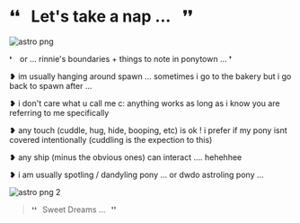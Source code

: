 # ❛❛⠀Let's take a nap ...⠀❜❜

![astro png](https://file.garden/aQKND5I2MQrREUZt/image-33fe-gradientmap.pro.png)

❛ or ... rinnie's boundaries + things to note in ponytown ... ❜

❥ im usually hanging around spawn ... sometimes i go to the bakery but i go back to spawn after ...

❥ i don't care what u call me c: anything works as long as i know you are referring to me specifically

❥ any touch (cuddle, hug, hide, booping, etc) is ok ! i prefer if my pony isnt covered intentionally (cuddling is the expection to this)

❥ any ship (minus the obvious ones) can interact .... hehehhee

❥ i am usually spotling / dandyling pony ... or dwdo astroling pony ...

![astro png 2](https://file.garden/aQKND5I2MQrREUZt/image-d7b9-gradientmap.pro.png)

> ❛❛⠀Sweet Dreams ...⠀❜❜
